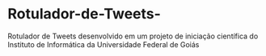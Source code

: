 # Rotulador-de-Tweets-
Rotulador de Tweets desenvolvido em um projeto de iniciação científica do Instituto de Informática da Universidade Federal de Goiás
